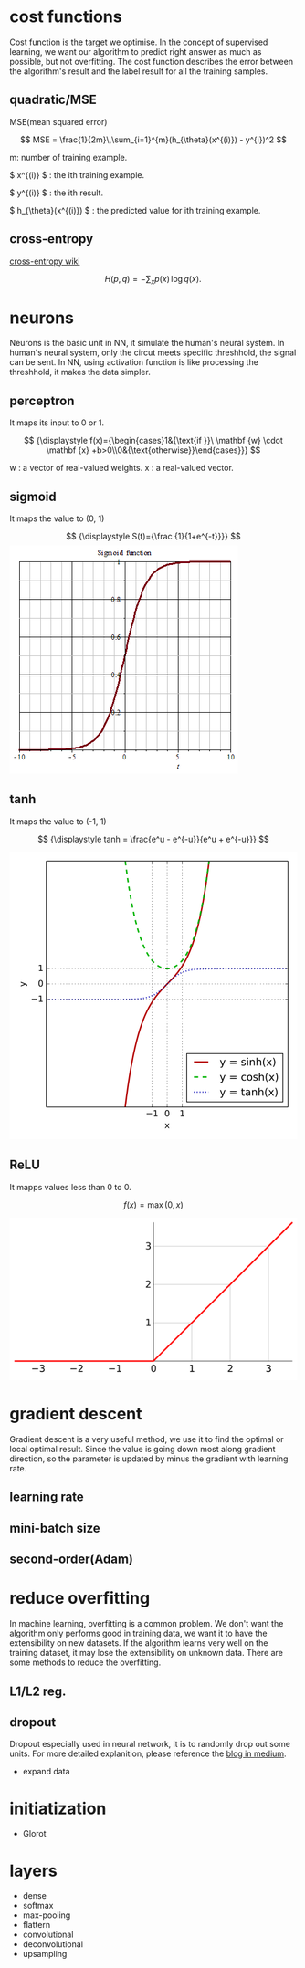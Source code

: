 <script src="http://cdn.mathjax.org/mathjax/latest/MathJax.js?config=TeX-AMS-MML_HTMLorMML"></script>

# cost functions

Cost function is the target we optimise. In the concept of supervised learning, we want our algorithm to predict right answer as much as possible, but not overfitting. The cost function describes the error between the algorithm's result and the label result for all the training samples.

## quadratic/MSE
MSE(mean squared error)

$$ MSE = \frac{1}{2m}\,\sum_{i=1}^{m}(h_{\theta}(x^{(i)}) - y^{i})^2 $$

m: number of training example.

$ x^{(i)} $ : the ith training example.

$ y^{(i)} $ : the ith result.

$ h_{\theta}(x^{(i)}) $ : the predicted value for ith training example.

## cross-entropy

[cross-entropy wiki](https://en.wikipedia.org/wiki/Cross_entropy)

$$ H(p,q)=-\sum _{x}p(x)\,\log q(x).\! $$

# neurons

Neurons is the basic unit in NN, it simulate the human's neural system. In human's neural system, only the circut meets specific threshhold, the signal can be sent. In NN, using activation function is like processing the threshhold, it makes the data simpler.

## perceptron

It maps its input to 0 or 1.

$$ {\displaystyle f(x)={\begin{cases}1&{\text{if }}\ \mathbf {w} \cdot \mathbf {x} +b>0\\0&{\text{otherwise}}\end{cases}}} $$

w : a vector of real-valued weights.
x : a real-valued vector.

## sigmoid

It maps the value to (0, 1) 

$$ {\displaystyle S(t)={\frac {1}{1+e^{-t}}}} $$
![sigmoid](./sigmoid.png)

## tanh

It maps the value to (-1, 1) 

$$ {\displaystyle tanh = \frac{e^u - e^{-u}}{e^u + e^{-u}}} $$

![tanh](./tanh.png)

## ReLU

It mapps values less than 0 to 0.

$$ {\displaystyle f(x)=\max(0,x)} $$ 

![ReLU](./relu.png)

# gradient descent

Gradient descent is a very useful method, we use it to find the optimal or local optimal result. Since the value is going down most along gradient direction, so the parameter is updated by minus the gradient with learning rate.

## learning rate
## mini-batch size
## second-order(Adam)

# reduce overfitting

In machine learning, overfitting is a common problem. We don't want the algorithm only performs good in training data, we want it to have the extensibility on new datasets. If the algorithm learns very well on the training dataset, it may lose the extensibility on unknown data. There are some methods to reduce the overfitting.

## L1/L2 reg.
## dropout

Dropout especially used in neural network, it is to randomly drop out some units. For more detailed explanition, please reference the [blog in medium](https://medium.com/@amarbudhiraja/https-medium-com-amarbudhiraja-learning-less-to-learn-better-dropout-in-deep-machine-learning-74334da4bfc5).

* expand data

# initiatization
* Glorot

# layers
* dense
* softmax
* max-pooling
* flattern
* convolutional
* deconvolutional
* upsampling
